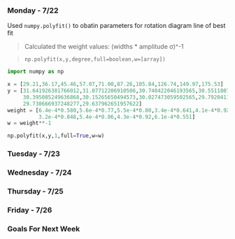 ### Monday - 7/22

Used `numpy.polyfit()` to obatin parameters for rotation diagram line of best fit
> Calculated the weight values: (widths * amplitude σ)^-1 

> `np.polyfit(x,y,degree,full=boolean,w=[array])`

```python
import numpy as np

x = [29.21,36.17,45.46,57.07,71.00,87.26,105.84,126.74,149.97,175.53]
y = [31.641926381766012,31.07712206910506,30.740422046193565,30.551180703326107,
     30.395085249636868,30.15265650494573,30.027473059502565,29.792041199312983,
     29.730666937248277,29.637962651957622]
weight = [6.4e-4*0.580,5.6e-4*0.77,5.5e-4*0.80,3.4e-4*0.641,4.1e-4*0.92,4.6e-4*0.73,
          3.2e-4*0.848,5.4e-4*0.86,4.3e-4*0.92,6.1e-4*0.551]
w = weight**-1

np.polyfit(x,y,1,full=True,w=w)
```

### Tuesday - 7/23



### Wednesday - 7/24 



### Thursday - 7/25



### Friday - 7/26



### Goals For Next Week 

